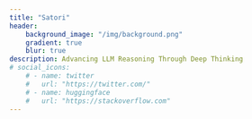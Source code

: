 ```yaml
---
title: "Satori"
header:
    background_image: "/img/background.png"
    gradient: true
    blur: true
description: Advancing LLM Reasoning Through Deep Thinking
# social_icons:
    # - name: twitter
    #   url: "https://twitter.com/"
    # - name: huggingface
    #   url: "https://stackoverflow.com"
---
```

